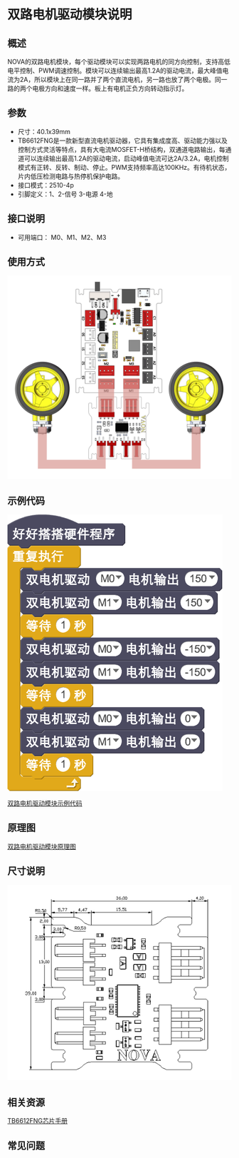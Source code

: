 # 双路电机驱动模块说明

## 概述
NOVA的双路电机模块，每个驱动模块可以实现两路电机的同方向控制，支持高低电平控制、PWM调速控制。模块可以连续输出最高1.2A的驱动电流，最大峰值电流为2A，所以模块上在同一路并了两个直流电机，另一路也放了两个电极。同一路的两个电极方向和速度一样。板上有电机正负方向转动指示灯。

## 参数
- 尺寸：40.1x39mm
- TB6612FNG是一款新型直流电机驱动器，它具有集成度高、驱动能力强以及控制方式灵活等特点，具有大电流MOSFET-H桥结构，双通道电路输出，每通道可以连续输出最高1.2A的驱动电流，启动峰值电流可达2A/3.2A，电机控制模式有正转、反转、制动、停止。PWM支持频率高达100KHz。有待机状态，片内低压检测电路与热停机保护电路。
- 接口模式：2510-4p
- 引脚定义：1、2-信号 3-电源 4-地

## 接口说明
- 可用端口： M0、M1、M2、M3

## 使用方式
![](./images/57.png)

## 示例代码
![](./images/58.png)

[双路电机驱动模块示例代码](http://www.haohaodada.com/show.php?id=950085)

## 原理图
[双路电机驱动模块原理图](https://github.com/Haohaodada-official/haohaodada-docs/blob/master/%E5%8E%9F%E7%90%86%E5%9B%BE/%E5%8F%8C%E8%B7%AF%E7%94%B5%E6%9C%BA%E9%A9%B1%E5%8A%A8%E6%A8%A1%E5%9D%97.pdf)

## 尺寸说明
![](./images/125.png)

## 相关资源

[TB6612FNG芯片手册](https://github.com/Haohaodada-official/haohaodada-docs/blob/master/%E4%B8%BB%E8%A6%81%E8%8A%AF%E7%89%87%E8%AF%B4%E6%98%8E%E4%B9%A6/%E5%8F%8C%E8%B7%AF%E7%94%B5%E6%9C%BA-TB6612FNG.PDF)

## 常见问题
